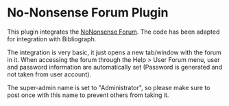 No-Nonsense Forum Plugin
===========================

This plugin integrates the [NoNonsense Forum](https://github.com/Kroc/NoNonsenseForum).
The code has been adapted for integration with Bibliograph.

The integration is very basic, it just opens a new tab/window with the forum
in it. When accessing the forum through the Help > User Forum menu, user and 
password information are automatically set (Password is generated and not taken
from user account). 

The super-admin name is set to "Administrator", so please make sure to post
once with this name to prevent others from taking it. 

